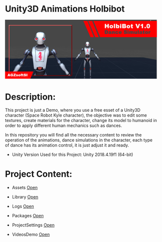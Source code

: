 # Unity3D Animations Holbibot
![](Logo.jpg)

# Description:

This project is just a Demo, where you use a free esset of a Unity3D character (Space Robot Kyle character), the objective was to edit some textures, create materials for the character, change its model to humanoid in order to apply different human mechanics such as dances.

In this repository you will find all the necessary content to review the operation of the animations, dance simulations in the character, each type of dance has its animation control, it is just adjust it and ready.

- Unity Version Used for this Project: Unity 2018.4.19f1 (64-bit)

# Project Content:

- Assets [Open](Assets/)

- Library [Open](Library/)

- Logs [Open](Logs/)

- Packages [Open](Packages/)

- ProjectSettings [Open](ProjectSettings/)

- VideosDemo [Open](VideosDemo/)
